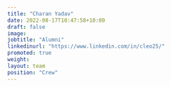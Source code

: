 ```yaml
---
title: "Charan Yadav"
date: 2022-08-17T10:47:58+10:00
draft: false
image: 
jobtitle: "Alumni"
linkedinurl: "https://www.linkedin.com/in/cleo25/"
promoted: true
weight: 
layout: team
position: "Crew"
---
```


